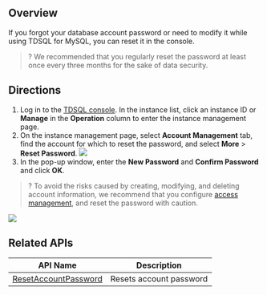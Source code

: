 ## Overview
If you forgot your database account password or need to modify it while using TDSQL for MySQL, you can reset it in the console.

>? We recommended that you regularly reset the password at least once every three months for the sake of data security.

## Directions
1. Log in to the [TDSQL console](https://console.cloud.tencent.com/tdsqld/instance-tdmysql). In the instance list, click an instance ID or **Manage** in the **Operation** column to enter the instance management page.
2. On the instance management page, select **Account Management** tab, find the account for which to reset the password, and select **More** > **Reset Password**.
![](https://staticintl.cloudcachetci.com/yehe/backend-news/yk5M998_11.png)
3. In the pop-up window, enter the **New Password** and **Confirm Password** and click **OK**.
>? To avoid the risks caused by creating, modifying, and deleting account information, we recommend that you configure [access management](https://intl.cloud.tencent.com/document/product/1042/33343), and reset the password with caution.
>
![](https://staticintl.cloudcachetci.com/yehe/backend-news/z4ky065_12.png)

## Related APIs

| API Name | Description |
| ------------------------------------------------------------ | ------------ |
| [ResetAccountPassword](https://intl.cloud.tencent.com/document/product/1042/34430) | Resets account password |

